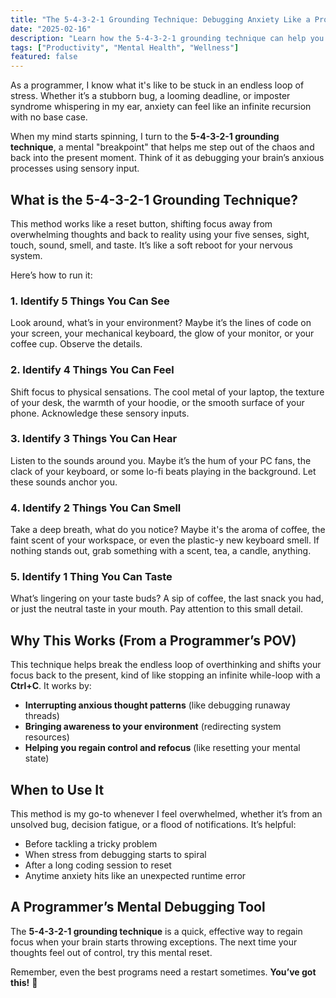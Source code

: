 ```yaml
---
title: "The 5-4-3-2-1 Grounding Technique: Debugging Anxiety Like a Programmer"
date: "2025-02-16"
description: "Learn how the 5-4-3-2-1 grounding technique can help you debug anxiety like a programmer. This mental reset uses sensory input to break the cycle of overthinking and bring focus back to the present moment."
tags: ["Productivity", "Mental Health", "Wellness"]
featured: false
---
```


As a programmer, I know what it's like to be stuck in an endless loop of stress. Whether it’s a stubborn bug, a looming deadline, or imposter syndrome whispering in my ear, anxiety can feel like an infinite recursion with no base case.

When my mind starts spinning, I turn to the **5-4-3-2-1 grounding technique**, a mental "breakpoint" that helps me step out of the chaos and back into the present moment. Think of it as debugging your brain’s anxious processes using sensory input.

## What is the 5-4-3-2-1 Grounding Technique?

This method works like a reset button, shifting focus away from overwhelming thoughts and back to reality using your five senses, sight, touch, sound, smell, and taste. It’s like a soft reboot for your nervous system.

Here’s how to run it:

### 1. Identify 5 Things You Can See

Look around, what’s in your environment? Maybe it’s the lines of code on your screen, your mechanical keyboard, the glow of your monitor, or your coffee cup. Observe the details.

### 2. Identify 4 Things You Can Feel

Shift focus to physical sensations. The cool metal of your laptop, the texture of your desk, the warmth of your hoodie, or the smooth surface of your phone. Acknowledge these sensory inputs.

### 3. Identify 3 Things You Can Hear

Listen to the sounds around you. Maybe it’s the hum of your PC fans, the clack of your keyboard, or some lo-fi beats playing in the background. Let these sounds anchor you.

### 4. Identify 2 Things You Can Smell

Take a deep breath, what do you notice? Maybe it's the aroma of coffee, the faint scent of your workspace, or even the plastic-y new keyboard smell. If nothing stands out, grab something with a scent, tea, a candle, anything.

### 5. Identify 1 Thing You Can Taste

What’s lingering on your taste buds? A sip of coffee, the last snack you had, or just the neutral taste in your mouth. Pay attention to this small detail.

## Why This Works (From a Programmer’s POV)

This technique helps break the endless loop of overthinking and shifts your focus back to the present, kind of like stopping an infinite while-loop with a **Ctrl+C**. It works by:

- **Interrupting anxious thought patterns** (like debugging runaway threads)
- **Bringing awareness to your environment** (redirecting system resources)
- **Helping you regain control and refocus** (like resetting your mental state)

## When to Use It

This method is my go-to whenever I feel overwhelmed, whether it’s from an unsolved bug, decision fatigue, or a flood of notifications. It’s helpful:

- Before tackling a tricky problem
- When stress from debugging starts to spiral
- After a long coding session to reset
- Anytime anxiety hits like an unexpected runtime error

## A Programmer’s Mental Debugging Tool

The **5-4-3-2-1 grounding technique** is a quick, effective way to regain focus when your brain starts throwing exceptions. The next time your thoughts feel out of control, try this mental reset.

Remember, even the best programs need a restart sometimes. **You’ve got this!** 🚀

